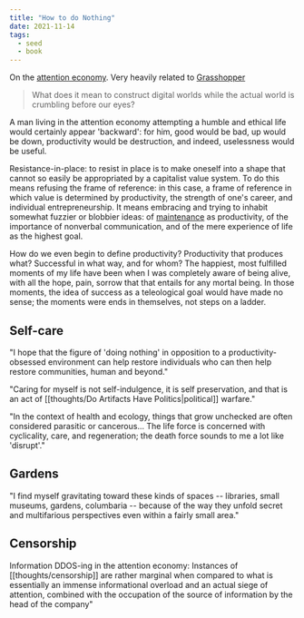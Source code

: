 ```yaml
---
title: "How to do Nothing"
date: 2021-11-14
tags:
  - seed
  - book
---
```


On the [attention economy](thoughts/attention%20economy.md). Very heavily related to [Grasshopper](thoughts/The%20Grasshopper,%20Games,%20Life%20and%20Utopia.md)

> What does it mean to construct digital worlds while the actual world is crumbling before our eyes?

A man living in the attention economy attempting a humble and ethical life would certainly appear 'backward': for him, good would be bad, up would be down, productivity would be destruction, and indeed, uselessness would be useful.

Resistance-in-place: to resist in place is to make oneself into a shape that cannot so easily be appropriated by a capitalist value system. To do this means refusing the frame of reference: in this case, a frame of reference in which value is determined by productivity, the strength of one's career, and individual entrepreneurship. It means embracing and trying to inhabit somewhat fuzzier or blobbier ideas: of [maintenance](thoughts/creation%20vs%20maintenance.md) as productivity, of the importance of nonverbal communication, and of the mere experience of life as the highest goal.

How do we even begin to define productivity? Productivity that produces what? Successful in what way, and for whom? The happiest, most fulfilled moments of my life have been when I was completely aware of being alive, with all the hope, pain, sorrow that that entails for any mortal being. In those moments, the idea of success as a teleological goal would have made no sense; the moments were ends in themselves, not steps on a ladder.

## Self-care

"I hope that the figure of 'doing nothing' in opposition to a productivity-obsessed environment can help restore individuals who can then help restore communities, human and beyond."

"Caring for myself is not self-indulgence, it is self preservation, and that is an act of [[thoughts/Do Artifacts Have Politics|political]] warfare."

"In the context of health and ecology, things that grow unchecked are often considered parasitic or cancerous... The life force is concerned with cyclicality, care, and regeneration; the death force sounds to me a lot like 'disrupt'."

## Gardens

"I find myself gravitating toward these kinds of spaces -- libraries, small museums, gardens, columbaria -- because of the way they unfold secret and multifarious perspectives even within a fairly small area."

## Censorship

Information DDOS-ing in the attention economy: Instances of [[thoughts/censorship]] are rather marginal when compared to what is essentially an immense informational overload and an actual siege of attention, combined with the occupation of the source of information by the head of the company"
